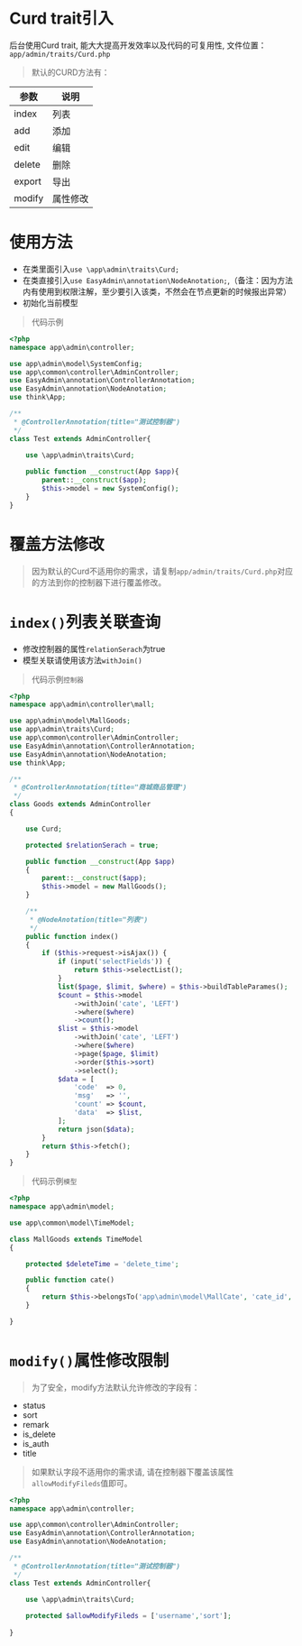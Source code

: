 # Curd trait引入

后台使用Curd trait, 能大大提高开发效率以及代码的可复用性, 文件位置：`app/admin/traits/Curd.php`

>默认的CURD方法有：

| 参数 | 说明 |
| --- | --- |
| index | 列表 |
| add | 添加 |
| edit | 编辑 |
| delete | 删除 |
| export | 导出 |
| modify | 属性修改 |

# 使用方法

* 在类里面引入`use \app\admin\traits\Curd;`
* 在类直接引入`use EasyAdmin\annotation\NodeAnotation;`,（备注：因为方法内有使用到权限注解，至少要引入该类，不然会在节点更新的时候报出异常）
* 初始化当前模型

>代码示例

```php
<?php
namespace app\admin\controller;

use app\admin\model\SystemConfig;
use app\common\controller\AdminController;
use EasyAdmin\annotation\ControllerAnnotation;
use EasyAdmin\annotation\NodeAnotation;
use think\App;

/**
 * @ControllerAnnotation(title="测试控制器")
 */
class Test extends AdminController{

    use \app\admin\traits\Curd;
    
    public function __construct(App $app){
        parent::__construct($app);
        $this->model = new SystemConfig();
    }
}
```

# 覆盖方法修改

> 因为默认的Curd不适用你的需求，请复制`app/admin/traits/Curd.php`对应的方法到你的控制器下进行覆盖修改。

# `index()`列表关联查询

* 修改控制器的属性`relationSerach`为true
* 模型关联请使用该方法`withJoin()`

> 代码示例`控制器`

```php
<?php
namespace app\admin\controller\mall;

use app\admin\model\MallGoods;
use app\admin\traits\Curd;
use app\common\controller\AdminController;
use EasyAdmin\annotation\ControllerAnnotation;
use EasyAdmin\annotation\NodeAnotation;
use think\App;

/**
 * @ControllerAnnotation(title="商城商品管理")
 */
class Goods extends AdminController
{

    use Curd;

    protected $relationSerach = true;

    public function __construct(App $app)
    {
        parent::__construct($app);
        $this->model = new MallGoods();
    }

    /**
     * @NodeAnotation(title="列表")
     */
    public function index()
    {
        if ($this->request->isAjax()) {
            if (input('selectFields')) {
                return $this->selectList();
            }
            list($page, $limit, $where) = $this->buildTableParames();
            $count = $this->model
                ->withJoin('cate', 'LEFT')
                ->where($where)
                ->count();
            $list = $this->model
                ->withJoin('cate', 'LEFT')
                ->where($where)
                ->page($page, $limit)
                ->order($this->sort)
                ->select();
            $data = [
                'code'  => 0,
                'msg'   => '',
                'count' => $count,
                'data'  => $list,
            ];
            return json($data);
        }
        return $this->fetch();
    }
}
```

> 代码示例`模型`

```php
<?php
namespace app\admin\model;

use app\common\model\TimeModel;

class MallGoods extends TimeModel
{

    protected $deleteTime = 'delete_time';

    public function cate()
    {
        return $this->belongsTo('app\admin\model\MallCate', 'cate_id', 'id');
    }

}
```

# `modify()`属性修改限制

> 为了安全，modify方法默认允许修改的字段有：

* status
* sort
* remark
* is_delete
* is_auth
* title

> 如果默认字段不适用你的需求请, 请在控制器下覆盖该属性`allowModifyFileds`值即可。

```php
<?php
namespace app\admin\controller;

use app\common\controller\AdminController;
use EasyAdmin\annotation\ControllerAnnotation;
use EasyAdmin\annotation\NodeAnotation;

/**
 * @ControllerAnnotation(title="测试控制器")
 */
class Test extends AdminController{

    use \app\admin\traits\Curd;
    
    protected $allowModifyFileds = ['username','sort'];
    
}
```



